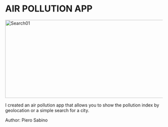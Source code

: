 <h1>AIR POLLUTION APP</h1>

<img src="https://i.ibb.co/FgpgLhB/Search01.png" alt="Search01" width="550px" height="250px">


I created an air pollution app that allows you to show the pollution index by geolocation or a simple search for a city.

Author: Piero Sabino